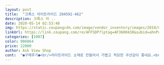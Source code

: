 ```yaml
---
layout: post 
title:  "크록스 라이트라이드 204592-462" 
description: 크록스 라 ..
date: 2020-05-14 02:53:48 
img: https://static.coupangcdn.com/image/vendor_inventory/images/2019/03/05/14/6/626b44aa-23ef-49b1-b731-819bd448d707.jpg 
linkUrl: https://link.coupang.com/re/AFFSDP?lptag=AF3600438&subid=ahnPublicAsk&pageKey=248388009&itemId=786034882&vendorItemId=70675639453&traceid=V0-113-9385b52564946378 
categories: [1007] 
color: 006064 
price: 22000 
author: Ask View Shop 
cont:  "●구매후기●<br/>라이트라이드 소재로 만들어서 가볍고 적당한 쿠션감이 좋네요.<br/> 세련된 디자인, 색감이라 다목적으로 신을 수 있어서 실용적인 입니다<br/>예쁘고 좋아요.<br/> 다만 230 인 제겐 크더라구요<br/>푹신푹신 아이가 그전에신던크록으보다더좋대요<br/>" 
---
```

